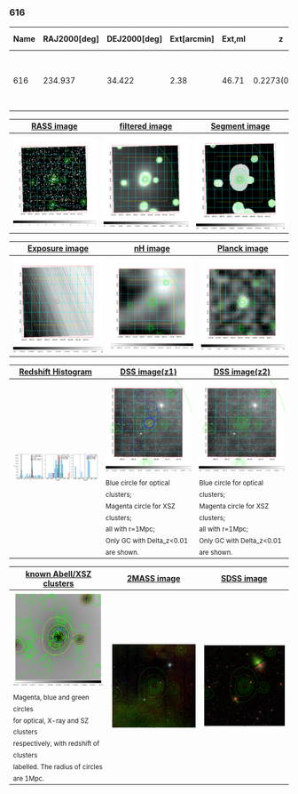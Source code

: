 <div STYLE="page-break-after: always;"></div>

### 616

|Name|RAJ2000[deg]|DEJ2000[deg] |Ext[arcmin]| Ext,ml | z | z_src| C|GC(XSZ,Delta_z<0.01)| GC(OPT,Delta_z<0.01)|GC| R_sig[arcmin] | R500[arcmin] | R500[Mpc]| CRsig[c/s] | CR500[c/s] |L500[1E44 erg/s]|F500[1E-12 erg/s/cm^2]| M500[1E14 Msun]|Tx[keV]|Cnt_sig|Beta|Rc[arcmin]|Comment|Alias|
|---|---|---|---|---|---|------|---|--------|---------|----------|---|---|---|---|---|---|---|---|---|---|---|---|---|---|
|616| 234.937| 34.422| 2.38| 46.71| 0.2273(0.005)| z1, z_xsz| B| F20, MCXC, PSZ2, Tar| A, N, RM, W| A, C, F20, MCXC, N, PSZ2, Tar, W| 14.162| 5.744| 1.255| 0.262(0.044)| 0.238(0.040)| 7.401(0.807)| 4.832(0.527)| 7.06(0.36)| 7.70(0.25)| 107.5| 0.553(-0.038+0.080)| 2.026(-0.463+0.772)| -| k275|

|[RASS image](../image/616/616_img.pdf)|[filtered image](../image/616/616_fil.pdf)|[Segment image](../image/616/616_seg.pdf)|
|-------------------|--------------------|-------------------|
| <img src="../image/616/616_img.png" width="300">  | <img src="../image/616/616_fil.png" width="300">   | <img src="../image/616/616_seg.png" width="300">  |

|[Exposure image](../image/616/616_mex.pdf)| [nH image](../image/616/616_nh.pdf)| [Planck image](../image/616/616_p.pdf)|
|-------------------|--------------------|-------------------|
|<img src="../image/616/616_mex.png" width="300">   | <img src="../image/616/616_nh.png" width="300">    | <img src="../image/616/616_p.png" width="300"> |

|[Redshift Histogram](../image/616/616_zg.pdf) | [DSS image(z1)](../image/616/616_dss_z1.pdf)      |  [DSS image(z2)](../image/616/616_dss_z2.pdf)    |
|-------------------|--------------------|-------------------|
|<img src="../image/616/616_zg.png" width="300"> |<img src="../image/616/616_dss_z1.png" width="300"> <sub><br>Blue circle for optical clusters; <br>Magenta circle for XSZ clusters; <br>all with r=1Mpc; <br>Only GC with Delta_z<0.01 are shown. </sub>| <img src="../image/616/616_dss_z2.png" width="300"><sub><br>Blue circle for optical clusters; <br>Magenta circle for XSZ clusters; <br>all with r=1Mpc; <br>Only GC with Delta_z<0.01 are shown. </sub> |

|[known Abell/XSZ clusters](../image/616/616_gc.pdf) | [2MASS image](../image/616/616_2mass.pdf)      |[SDSS image](../image/616/616_sdss.pdf)   |
|-------------------|-------------------|-------------------|
|<img src=../image/616/616_gc.png width="300"> <br><sub>Magenta, blue and green circles <br>for optical, X-ray and SZ clusters <br>respectively, with redshift of clusters <br>labelled. The radius of circles <br>are 1Mpc.</sub>|<img src="../image/616/616_2mass.png" width="300">  | <img src="../image/616/616_sdss.png" width="300">  |




